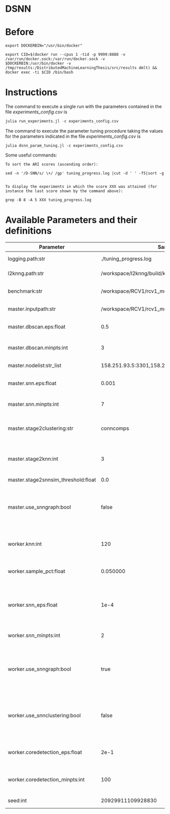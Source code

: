 # DSNN

# Before

```
export DOCKERBIN="/usr/bin/docker"

export CID=$(docker run --cpus 1 -tid -p 9999:8888 -v /var/run/docker.sock:/var/run/docker.sock -v $DOCKERBIN:/usr/bin/docker -v /tmp/results:/DistributedMachineLearningThesis/src/results dmlt) && docker exec -ti $CID /bin/bash
```

# Instructions

The command to execute a single run with the parameters contained in the file _experiments\_config.csv_ is

```julia
julia run_experiments.jl -c experiments_config.csv
```

The command to execute the parameter tuning procedure taking the values for the parameters indicated in the file _experiments\_config.csv_ is

```
julia dsnn_param_tuning.jl -c experiments_config.csv
```

Some useful commands:

```
To sort the ARI scores (ascending order):

sed -n '/D-SNN/s/ \+/ /gp' tuning_progress.log |cut -d ' ' -f5|sort -g


To display the experiments in which the score XXX was attained (for instance the last score shown by the command above):

grep -B 8 -A 5 XXX tuning_progress.log
```


# Available Parameters and their definitions

| Parameter | Sample value | Definition |
|-----------|--------------|------------|
| logging.path:str | ./tuning_progress.log | File in which the output information is dump |
| l2knng.path:str | /workspace/l2knng/build/knng | Path to the L2KNNG program |
| benchmark:str | /workspace/RCV1/rcv1_meta.dat.clustering.4 | File containing labels estimated by the benchmark method |
| master.inputpath:str | /workspace/RCV1/rcv1_meta.dat | Path where the input data vectors are stored |
| master.dbscan.eps:float | 0.5 | Used only when stage2clustering is set to dbscan |
| master.dbscan.minpts:int | 3 | Used only when stage2clustering is set to dbscan |
| master.nodelist:str_list | 158.251.93.5:3301,158.251.93.5:3302,158.251.93.5:3303 | Comma separated list of node IP 's |
| master.snn.eps:float | 0.001 | Used only when stage2clustering is set to snn |
| master.snn.minpts:int | 7 | Used only when stage2clustering is set to snn |
| master.stage2clustering:str | conncomps | Strategy employed to label the corepoints reported by the workers at the Master |
| master.stage2knn:int | 3 | Size of the neighborhood used to build the SNN similarity matrix over the retrieved points from  all workers |
| master.stage2snnsim_threshold:float | 0.0 |  |
| master.use_snngraph:bool | false | Generate (at the Master) a snn graph connecting objects that are contained in eachother neighborhood or to use only the snn similarity matrix. |
| worker.knn:int | 120 | Employed in stage1 and stage2 at the workers for building the SNN similarity matrix |
| worker.sample_pct:float | 0.050000 | Employed as the size of the sample that each worker generates at the end of stage1 |
| worker.snn_eps:float | 1e-4 | Employed in stage1 and stage2 at the workers for performing the SNN clustering and for detecting noisy points in stage2 |
| worker.snn_minpts:int | 2 | Employed in stage1 at each worker to perform the SNN clustering |
| worker.use_snngraph:bool | true | Generate (at each Worker) a snn graph connecting objects that are contained in eachother neighborhood or to use only the snn similarity matrix |
| worker.use_snnclustering:bool | false | Indicates if SNN clustering is employed to find the corepoints and the associated sampled points at the Stage-1. If set to __False__, epsilon-nn is employed instead |
| worker.coredetection_eps:float | 2e-1 | Used when worker.use_snnclustering is set to FALSE (epsilon-nn corepoint detection)|
| worker.coredetection_minpts:int | 100 | Used when worker.use_snnclustering is set to FALSE (epsilon-nn corepoint detection)|
| seed:int | 20929911109928830 | Seed employed in all randomized operations |
